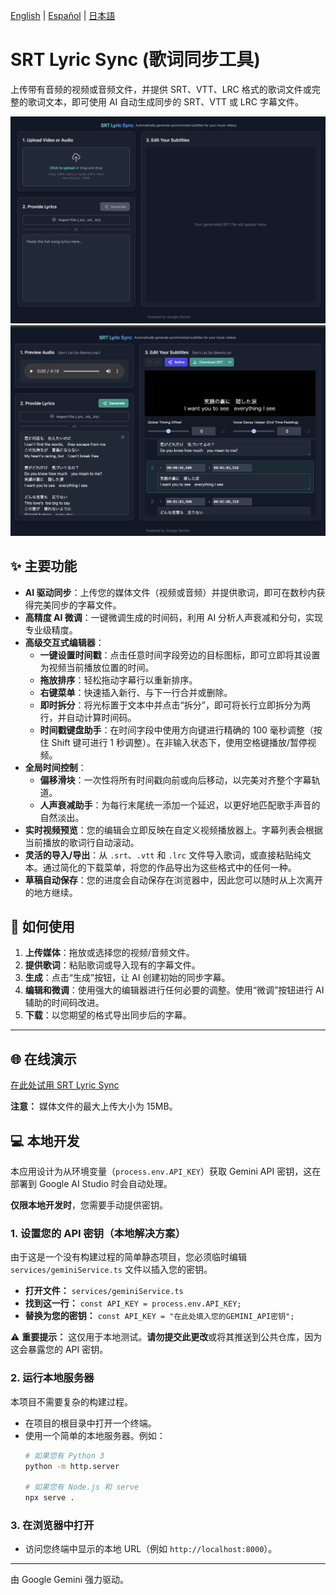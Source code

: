 [English](./README.md) | [Español](./README.es.md) | [日本語](./README.ja.md)

# SRT Lyric Sync (歌词同步工具)

上传带有音频的视频或音频文件，并提供 SRT、VTT、LRC 格式的歌词文件或完整的歌词文本，即可使用 AI 自动生成同步的 SRT、VTT 或 LRC 字幕文件。

![SRT Lyric Sync - 主界面](https://raw.githubusercontent.com/atommy1966/SRT-Lyric-Sync-assets/main/2025-09-12%2014.48.26.png)
![SRT Lyric Sync - 编辑器视图](https://raw.githubusercontent.com/atommy1966/SRT-Lyric-Sync-assets/main/2025-09-13%2021.17.22.png)

## ✨ 主要功能

*   **AI 驱动同步**：上传您的媒体文件（视频或音频）并提供歌词，即可在数秒内获得完美同步的字幕文件。
*   **高精度 AI 微调**：一键微调生成的时间码，利用 AI 分析人声衰减和分句，实现专业级精度。
*   **高级交互式编辑器**：
    *   **一键设置时间戳**：点击任意时间字段旁边的目标图标，即可立即将其设置为视频当前播放位置的时间。
    *   **拖放排序**：轻松拖动字幕行以重新排序。
    *   **右键菜单**：快速插入新行、与下一行合并或删除。
    *   **即时拆分**：将光标置于文本中并点击“拆分”，即可将长行立即拆分为两行，并自动计算时间码。
    *   **时间戳键盘助手**：在时间字段中使用方向键进行精确的 100 毫秒调整（按住 Shift 键可进行 1 秒调整）。在非输入状态下，使用空格键播放/暂停视频。
*   **全局时间控制**：
    *   **偏移滑块**：一次性将所有时间戳向前或向后移动，以完美对齐整个字幕轨道。
    *   **人声衰减助手**：为每行末尾统一添加一个延迟，以更好地匹配歌手声音的自然淡出。
*   **实时视频预览**：您的编辑会立即反映在自定义视频播放器上。字幕列表会根据当前播放的歌词行自动滚动。
*   **灵活的导入/导出**：从 `.srt`、`.vtt` 和 `.lrc` 文件导入歌词，或直接粘贴纯文本。通过简化的下载菜单，将您的作品导出为这些格式中的任何一种。
*   **草稿自动保存**：您的进度会自动保存在浏览器中，因此您可以随时从上次离开的地方继续。

## 🚀 如何使用

1.  **上传媒体**：拖放或选择您的视频/音频文件。
2.  **提供歌词**：粘贴歌词或导入现有的字幕文件。
3.  **生成**：点击“生成”按钮，让 AI 创建初始的同步字幕。
4.  **编辑和微调**：使用强大的编辑器进行任何必要的调整。使用“微调”按钮进行 AI 辅助的时间码改进。
5.  **下载**：以您期望的格式导出同步后的字幕。

---

## 🌐 在线演示

[在此处试用 SRT Lyric Sync](https://srt-lyric-sync-369376059789.us-west1.run.app/)

**注意：** 媒体文件的最大上传大小为 15MB。

## 💻 本地开发

本应用设计为从环境变量（`process.env.API_KEY`）获取 Gemini API 密钥，这在部署到 Google AI Studio 时会自动处理。

**仅限本地开发时**，您需要手动提供密钥。

### 1. 设置您的 API 密钥（本地解决方案）
由于这是一个没有构建过程的简单静态项目，您必须临时编辑 `services/geminiService.ts` 文件以插入您的密钥。

- **打开文件：** `services/geminiService.ts`
- **找到这一行：** `const API_KEY = process.env.API_KEY;`
- **替换为您的密钥：** `const API_KEY = "在此处填入您的GEMINI_API密钥";`

⚠️ **重要提示：** 这仅用于本地测试。**请勿提交此更改**或将其推送到公共仓库，因为这会暴露您的 API 密钥。

### 2. 运行本地服务器
本项目不需要复杂的构建过程。
- 在项目的根目录中打开一个终端。
- 使用一个简单的本地服务器。例如：
  ```bash
  # 如果您有 Python 3
  python -m http.server

  # 如果您有 Node.js 和 serve
  npx serve .
  ```

### 3. 在浏览器中打开
- 访问您终端中显示的本地 URL（例如 `http://localhost:8000`）。

---

由 Google Gemini 强力驱动。
